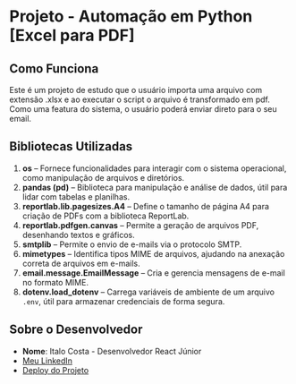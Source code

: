 # Projeto - Automação em Python [Excel para PDF]

## Como Funciona
Este é um projeto de estudo que o usuário importa uma arquivo com extensão .xlsx e ao executar o script o arquivo é transformado em pdf. Como uma featura do sistema, o usuário poderá enviar direto para o seu email.

## Bibliotecas Utilizadas
1. **os** – Fornece funcionalidades para interagir com o sistema operacional, como manipulação de arquivos e diretórios.  
2. **pandas (pd)** – Biblioteca para manipulação e análise de dados, útil para lidar com tabelas e planilhas.  
3. **reportlab.lib.pagesizes.A4** – Define o tamanho de página A4 para criação de PDFs com a biblioteca ReportLab.  
4. **reportlab.pdfgen.canvas** – Permite a geração de arquivos PDF, desenhando textos e gráficos.  
5. **smtplib** – Permite o envio de e-mails via o protocolo SMTP.  
6. **mimetypes** – Identifica tipos MIME de arquivos, ajudando na anexação correta de arquivos em e-mails.  
7. **email.message.EmailMessage** – Cria e gerencia mensagens de e-mail no formato MIME.  
8. **dotenv.load_dotenv** – Carrega variáveis de ambiente de um arquivo `.env`, útil para armazenar credenciais de forma segura.  

## Sobre o Desenvolvedor
- **Nome**: Italo Costa - Desenvolvedor React Júnior
- [Meu LinkedIn](https://www.linkedin.com/in/italo-costa-dev/)
- [Deploy do Projeto](https://planit-khaki.vercel.app/)